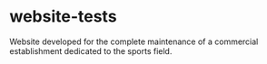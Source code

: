 # website-tests
Website developed for the complete maintenance of a commercial establishment dedicated to the sports field.
